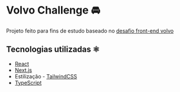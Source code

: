 # Volvo Challenge 🚘

Projeto feito para fins de estudo baseado no [desafio front-end volvo](https://github.com/volvo-cars/god-frontend-code-test)

## Tecnologias utilizadas ⚛️

- [React](https://github.com/facebook/react)
- [Next.js](https://nextjs.org/)
- Estilização - [TailwindCSS](https://tailwindcss.com/)
- [TypeScript](https://github.com/microsoft/TypeScript)